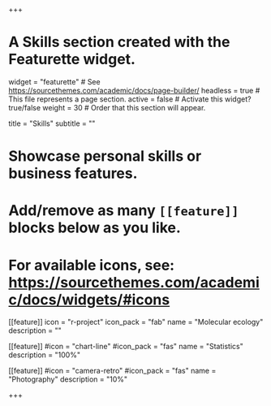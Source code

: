 +++
# A Skills section created with the Featurette widget.
widget = "featurette"  # See https://sourcethemes.com/academic/docs/page-builder/
headless = true  # This file represents a page section.
active = false  # Activate this widget? true/false
weight = 30  # Order that this section will appear.

title = "Skills"
subtitle = ""

# Showcase personal skills or business features.
# 
# Add/remove as many `[[feature]]` blocks below as you like.
# 
# For available icons, see: https://sourcethemes.com/academic/docs/widgets/#icons

[[feature]]
  icon = "r-project"
  icon_pack = "fab"
  name = "Molecular ecology"
  description = ""
  
[[feature]]
  #icon = "chart-line"
  #icon_pack = "fas"
  name = "Statistics"
  description = "100%"  
  
[[feature]]
  #icon = "camera-retro"
  #icon_pack = "fas"
  name = "Photography"
  description = "10%"

+++
